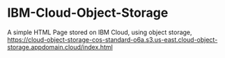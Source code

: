 # IBM-Cloud-Object-Storage
A simple HTML Page stored on IBM Cloud, using object storage, 
https://cloud-object-storage-cos-standard-o6a.s3.us-east.cloud-object-storage.appdomain.cloud/index.html
